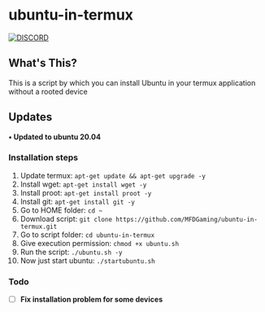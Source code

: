 # ubuntu-in-termux
[![DISCORD](https://img.shields.io/badge/Chat-On%20Discord-738BD7.svg?style=for-the-badge)](https://discord.gg/Vyecdkj)

## What's This?

This is a script by which you can install Ubuntu in your termux application without a rooted device

## Updates
**• Updated to ubuntu 20.04**

### Installation steps
1. Update termux: `apt-get update && apt-get upgrade -y`
2. Install wget: `apt-get install wget -y`
3. Install proot: `apt-get install proot -y`
4. Install git: `apt-get install git -y`
5. Go to HOME folder: `cd ~`
6. Download script: `git clone https://github.com/MFDGaming/ubuntu-in-termux.git`
7. Go to script folder: `cd ubuntu-in-termux`
8. Give execution permission: `chmod +x ubuntu.sh`
9. Run the script: `./ubuntu.sh -y`
10. Now just start ubuntu: `./startubuntu.sh`

### Todo
- [ ] **Fix installation problem for some devices**
